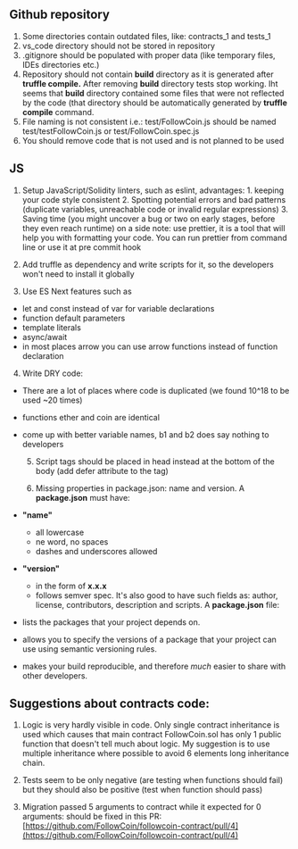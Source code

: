 ## Github repository
  1. Some directories contain outdated files, like: contracts\_1 and tests\_1
  2. vs\_code directory should not be stored in repository
  3. .gitignore should be populated with proper data (like temporary files, IDEs directories etc.)
  4. Repository  should not contain **build** directory as it is generated after **truffle compile.** After removing **build** directory tests stop working. Iht seems that **build** directory contained some files that were not reflected by the code (that directory should be automatically generated by **truffle compile** command.
  5. File naming is not consistent i.e.: test/FollowCoin.js should be named test/testFollowCoin.js or test/FollowCoin.spec.js
  6. You should remove code that is not used and is not planned to be used

## JS
  1. Setup JavaScript/Solidity linters, such as eslint, advantages:
    1. keeping your code style consistent
    2. Spotting potential errors and bad patterns (duplicate variables, unreachable code or invalid regular expressions)
    3. Saving time (you might uncover a bug or two on early stages, before they even reach runtime)
on a side note: use prettier, it is a tool that will help you with formatting your code. You can run prettier from command line or use it at pre commit hook
  
  2. Add truffle as dependency and write scripts for it, so the developers won&#39;t need to install it globally
  
  3. Use ES Next features such as
- let and const instead of var for variable declarations
- function default parameters
- template literals
- async/await
- in most places arrow you can use arrow functions instead of function declaration

 4. Write DRY code:
- There are a lot of places where code is duplicated (we found 10^18 to be used ~20 times)
- functions ether and coin are identical
- come up with better variable names, b1 and b2 does say nothing to developers


  5. Script tags should be placed in head instead at the bottom of the body (add defer attribute to the tag)

  6. Missing properties in package.json: name and version.  A **package.json** must have:

- **&quot;name&quot;**
  - all lowercase
  - ne word, no spaces
  - dashes and underscores allowed
- **&quot;version&quot;**
  - in the form of **x.x.x**
  - follows semver spec. It's also good to have such fields as: author, license, contributors, description  and scripts. A **package.json** file:

- lists the packages that your project depends on.
- allows you to specify the versions of a package that your project can use using semantic versioning rules.
- makes your build reproducible, and therefore _much_ easier to share with other developers.

## Suggestions about contracts code:

1. Logic is very hardly visible in code. Only single contract inheritance is used which causes that main contract FollowCoin.sol has only 1 public function that doesn&#39;t tell much about logic. My suggestion is to use multiple inheritance where possible to avoid 6 elements long inheritance chain.

2. Tests seem to be only negative (are testing when functions should fail) but they should also be positive (test when function should pass)

3. Migration passed 5 arguments to contract while it expected for 0 arguments: should be fixed in this PR: [https://github.com/FollowCoin/followcoin-contract/pull/4](https://github.com/FollowCoin/followcoin-contract/pull/4)
